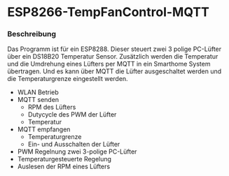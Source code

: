 # ESP8266-TempFanControl-MQTT
 
### Beschreibung
Das Programm ist für ein ESP8288. Dieser steuert zwei 3 polige PC-Lüfter über ein DS18B20 Temperatur Sensor.
Zusätzlich werden die Temperatur und die Umdrehung eines Lüfters per MQTT in ein Smarthome System übertragen.
Und es kann über MQTT die Lüfter ausgeschaltet werden und die Temperaturgrenze eingestellt werden.


- WLAN Betrieb
- MQTT senden
    - RPM des Lüfters
    - Dutycycle des PWM der Lüfter
    - Temperatur
- MQTT empfangen
    - Temperaturgrenze
    - Ein- und Ausschalten der Lüfter
- PWM Regelnung zwei 3-polige PC-Lüfter
- Temperaturgesteuerte Regelung
- Auslesen der RPM eines Lüfters


 
